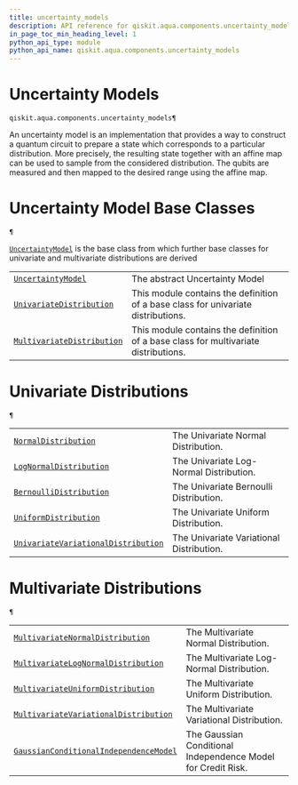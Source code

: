 ```yaml
---
title: uncertainty_models
description: API reference for qiskit.aqua.components.uncertainty_models
in_page_toc_min_heading_level: 1
python_api_type: module
python_api_name: qiskit.aqua.components.uncertainty_models
---
```


<span id="module-qiskit.aqua.components.uncertainty_models" />

<span id="qiskit-aqua-components-uncertainty-models" />

<span id="uncertainty-models-qiskit-aqua-components-uncertainty-models" />

# Uncertainty Models

<span id="module-qiskit.aqua.components.uncertainty_models" />

`qiskit.aqua.components.uncertainty_models¶`

An uncertainty model is an implementation that provides a way to construct a quantum circuit to prepare a state which corresponds to a particular distribution. More precisely, the resulting state together with an affine map can be used to sample from the considered distribution. The qubits are measured and then mapped to the desired range using the affine map.

# Uncertainty Model Base Classes

<span id="module-qiskit.aqua.components.uncertainty_models" />

`¶`

[`UncertaintyModel`](qiskit.aqua.components.uncertainty_models.UncertaintyModel#qiskit.aqua.components.uncertainty_models.UncertaintyModel "qiskit.aqua.components.uncertainty_models.UncertaintyModel") is the base class from which further base classes for univariate and multivariate distributions are derived

|                                                                                                                                                                                                                                          |                                                                                     |
| ---------------------------------------------------------------------------------------------------------------------------------------------------------------------------------------------------------------------------------------- | ----------------------------------------------------------------------------------- |
| [`UncertaintyModel`](qiskit.aqua.components.uncertainty_models.UncertaintyModel#qiskit.aqua.components.uncertainty_models.UncertaintyModel "qiskit.aqua.components.uncertainty_models.UncertaintyModel")                                 | The abstract Uncertainty Model                                                      |
| [`UnivariateDistribution`](qiskit.aqua.components.uncertainty_models.UnivariateDistribution#qiskit.aqua.components.uncertainty_models.UnivariateDistribution "qiskit.aqua.components.uncertainty_models.UnivariateDistribution")         | This module contains the definition of a base class for univariate distributions.   |
| [`MultivariateDistribution`](qiskit.aqua.components.uncertainty_models.MultivariateDistribution#qiskit.aqua.components.uncertainty_models.MultivariateDistribution "qiskit.aqua.components.uncertainty_models.MultivariateDistribution") | This module contains the definition of a base class for multivariate distributions. |

# Univariate Distributions

<span id="module-qiskit.aqua.components.uncertainty_models" />

`¶`

|                                                                                                                                                                                                                                                                              |                                          |
| ---------------------------------------------------------------------------------------------------------------------------------------------------------------------------------------------------------------------------------------------------------------------------- | ---------------------------------------- |
| [`NormalDistribution`](qiskit.aqua.components.uncertainty_models.NormalDistribution#qiskit.aqua.components.uncertainty_models.NormalDistribution "qiskit.aqua.components.uncertainty_models.NormalDistribution")                                                             | The Univariate Normal Distribution.      |
| [`LogNormalDistribution`](qiskit.aqua.components.uncertainty_models.LogNormalDistribution#qiskit.aqua.components.uncertainty_models.LogNormalDistribution "qiskit.aqua.components.uncertainty_models.LogNormalDistribution")                                                 | The Univariate Log-Normal Distribution.  |
| [`BernoulliDistribution`](qiskit.aqua.components.uncertainty_models.BernoulliDistribution#qiskit.aqua.components.uncertainty_models.BernoulliDistribution "qiskit.aqua.components.uncertainty_models.BernoulliDistribution")                                                 | The Univariate Bernoulli Distribution.   |
| [`UniformDistribution`](qiskit.aqua.components.uncertainty_models.UniformDistribution#qiskit.aqua.components.uncertainty_models.UniformDistribution "qiskit.aqua.components.uncertainty_models.UniformDistribution")                                                         | The Univariate Uniform Distribution.     |
| [`UnivariateVariationalDistribution`](qiskit.aqua.components.uncertainty_models.UnivariateVariationalDistribution#qiskit.aqua.components.uncertainty_models.UnivariateVariationalDistribution "qiskit.aqua.components.uncertainty_models.UnivariateVariationalDistribution") | The Univariate Variational Distribution. |

# Multivariate Distributions

<span id="module-qiskit.aqua.components.uncertainty_models" />

`¶`

|                                                                                                                                                                                                                                                                                          |                                                              |
| ---------------------------------------------------------------------------------------------------------------------------------------------------------------------------------------------------------------------------------------------------------------------------------------- | ------------------------------------------------------------ |
| [`MultivariateNormalDistribution`](qiskit.aqua.components.uncertainty_models.MultivariateNormalDistribution#qiskit.aqua.components.uncertainty_models.MultivariateNormalDistribution "qiskit.aqua.components.uncertainty_models.MultivariateNormalDistribution")                         | The Multivariate Normal Distribution.                        |
| [`MultivariateLogNormalDistribution`](qiskit.aqua.components.uncertainty_models.MultivariateLogNormalDistribution#qiskit.aqua.components.uncertainty_models.MultivariateLogNormalDistribution "qiskit.aqua.components.uncertainty_models.MultivariateLogNormalDistribution")             | The Multivariate Log-Normal Distribution.                    |
| [`MultivariateUniformDistribution`](qiskit.aqua.components.uncertainty_models.MultivariateUniformDistribution#qiskit.aqua.components.uncertainty_models.MultivariateUniformDistribution "qiskit.aqua.components.uncertainty_models.MultivariateUniformDistribution")                     | The Multivariate Uniform Distribution.                       |
| [`MultivariateVariationalDistribution`](qiskit.aqua.components.uncertainty_models.MultivariateVariationalDistribution#qiskit.aqua.components.uncertainty_models.MultivariateVariationalDistribution "qiskit.aqua.components.uncertainty_models.MultivariateVariationalDistribution")     | The Multivariate Variational Distribution.                   |
| [`GaussianConditionalIndependenceModel`](qiskit.aqua.components.uncertainty_models.GaussianConditionalIndependenceModel#qiskit.aqua.components.uncertainty_models.GaussianConditionalIndependenceModel "qiskit.aqua.components.uncertainty_models.GaussianConditionalIndependenceModel") | The Gaussian Conditional Independence Model for Credit Risk. |

